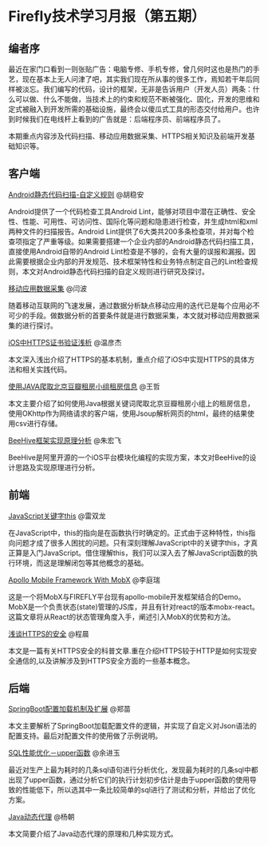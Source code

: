 # Firefly技术学习月报（第五期）

## 编者序

最近在家门口看到一则张贴广告：电脑专修、手机专修，曾几何时这也是热门的手艺，现在基本上无人问津了吧，其实我们现在所从事的很多工作，焉知若干年后同样被淡忘。我们编写的代码，设计的框架，无非是告诉用户（开发人员）两条：什么可以做、什么不能做，当技术上的约束和规范不断被强化、固化，开发的思维和定式被融入到开发所需的基础设施，最终会以傻瓜式工具的形态交付给用户。也许到时候我们在电线杆上看到的广告就是：后端程序员、前端程序员了。

本期重点内容涉及代码扫描、移动应用数据采集、HTTPS相关知识及前端开发基础知识等。

## 客户端

[Android静态代码扫描-自定义规则](http://blog.csdn.net/qq309909897/article/details/62219479) @胡稳安
  
  Android提供了一个代码检查工具Android Lint，能够对项目中潜在正确性、安全性、性能、可用性、可访问性、国际化等问题和隐患进行检查，并生成html和xml两种文件的扫描报告。Android Lint提供了6大类共200多条检查项，并对每个检查项指定了严重等级。如果需要搭建一个企业内部的Android静态代码扫描工具，直接使用Android自带的Android Lint检查是不够的，会有大量的误报和漏报。因此需要根据企业内部的开发规范、技术框架特性和业务特点制定自己的Lint检查规则，本文对Android静态代码扫描的自定义规则进行研究及探讨。

[移动应用数据采集](https://github.com/yanbo200303/studynotes/blob/master/data_collection/%E7%A7%BB%E5%8A%A8%E5%BA%94%E7%94%A8%E6%95%B0%E6%8D%AE%E9%87%87%E9%9B%86.md) @闫波
  
  随着移动互联网的飞速发展，通过数据分析缺点移动应用的迭代已是每个应用必不可少的手段。做数据分析的首要条件就是进行数据采集，本文就对移动应用数据采集的进行探讨。

[iOS中HTTPS证书验证浅析](http://www.jianshu.com/p/b909a9223c3b) @温彦杰
  
  本文深入浅出介绍了HTTPS的基本机制，重点介绍了iOS中实现HTTPS的具体方法和相关实践代码。

[使用JAVA爬取北京豆瓣租房小组租房信息](https://wangzzzz.github.io/html/5/index.html) @王哲
  
  本文主要介绍了如何使用Java根据关键词爬取北京豆瓣租房小组上的租房信息，使用OKhttp作为网络请求的客户端，使用Jsoup解析网页的html，最终的结果使用csv进行存储。

[BeeHive框架实现原理分析](http://www.jianshu.com/p/7546ef8743b8) @朱宏飞
  
  BeeHive是阿里开源的一个iOS平台模块化编程的实现方案，本文对BeeHive的设计思路及实现原理进行分析。

## 前端

[JavaScript关键字this](https://github.com/rayswim/blog/blob/master/src/this_in_javascript.md) @雷双龙
  
  在JavaScript中，this的指向是在函数执行时确定的。正式由于这种特性，this指向问题才成了很多人困扰的问题。只有深刻理解JavaScript中的关键字this，才真正算是入门JavaScript。借住理解this，我们可以深入去了解JavaScript函数的执行环境，而这是理解闭包等其他概念的基础。

[Apollo Mobile Framework With MobX](https://github.com/BinaryDevil/Post2Share/blob/master/Technical/React-Mobx.md) @李庭瑞
  
  这是一个将MobX与FIREFLY平台现有apollo-mobile开发框架结合的Demo。MobX是一个负责状态(state)管理的JS库，并且有针对react的版本mobx-react。 这篇文章将从React的状态管理角度入手，阐述引入MobX的优势和方法。

[浅谈HTTPS的安全](https://github.com/ToBeNumerOne/blog/blob/master/https-cookie-session.md) @程晨
  
  本文是一篇有关HTTPS安全的科普文章.重在介绍HTTPS较于HTTP是如何实现安全通信的,以及讲解涉及到HTTPS安全方面的一些基本概念。

## 后端

[SpringBoot配置加载机制及扩展](https://github.com/ZmRepo/ZmRepo.github.io/blob/master/SpringBoot%E9%85%8D%E7%BD%AE%E5%8A%A0%E8%BD%BD%E6%9C%BA%E5%88%B6%E5%8F%8A%E6%89%A9%E5%B1%95.md) @郑苗
  
  本文主要解析了SpringBoot加载配置文件的逻辑，并实现了自定义对Json语法的配置支持。最后对配置文件的使用做了示例说明。

[SQL性能优化－upper函数](http://www.jianshu.com/p/7b72b0e0d29b) @余进玉
  
  最近对生产上最为耗时的几条sql语句进行分析优化，发现最为耗时的几条sql中都出现了upper函数，通过分析它们的执行计划初步估计是由于upper函数的使用导致的性能低下，所以选其中一条比较简单的sql进行了测试和分析，并给出了优化方案。

[Java动态代理](https://github.com/gulfer/gulfer.github.io/blob/master/DynamicProxy.md) @杨朝
  
  本文简要介绍了Java动态代理的原理和几种实现方式。


